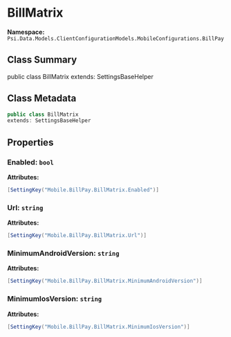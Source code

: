 # BillMatrix

**Namespace:** `Psi.Data.Models.ClientConfigurationModels.MobileConfigurations.BillPay`

## Class Summary

public class BillMatrix
extends: SettingsBaseHelper

## Class Metadata

```typescript
public class BillMatrix
extends: SettingsBaseHelper
```

## Properties

### Enabled: `bool`

**Attributes:**
```csharp
[SettingKey("Mobile.BillPay.BillMatrix.Enabled")]
```

### Url: `string`

**Attributes:**
```csharp
[SettingKey("Mobile.BillPay.BillMatrix.Url")]
```

### MinimumAndroidVersion: `string`

**Attributes:**
```csharp
[SettingKey("Mobile.BillPay.BillMatrix.MinimumAndroidVersion")]
```

### MinimumIosVersion: `string`

**Attributes:**
```csharp
[SettingKey("Mobile.BillPay.BillMatrix.MinimumIosVersion")]
```
